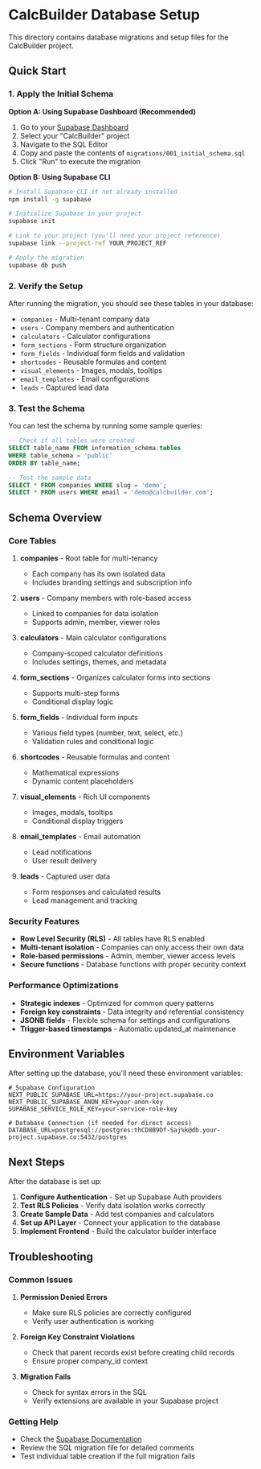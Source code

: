 # CalcBuilder Database Setup

This directory contains database migrations and setup files for the CalcBuilder project.

## Quick Start

### 1. Apply the Initial Schema

**Option A: Using Supabase Dashboard (Recommended)**
1. Go to your [Supabase Dashboard](https://app.supabase.com)
2. Select your "CalcBuilder" project
3. Navigate to the SQL Editor
4. Copy and paste the contents of `migrations/001_initial_schema.sql`
5. Click "Run" to execute the migration

**Option B: Using Supabase CLI**
```bash
# Install Supabase CLI if not already installed
npm install -g supabase

# Initialize Supabase in your project
supabase init

# Link to your project (you'll need your project reference)
supabase link --project-ref YOUR_PROJECT_REF

# Apply the migration
supabase db push
```

### 2. Verify the Setup

After running the migration, you should see these tables in your database:
- `companies` - Multi-tenant company data
- `users` - Company members and authentication
- `calculators` - Calculator configurations
- `form_sections` - Form structure organization
- `form_fields` - Individual form fields and validation
- `shortcodes` - Reusable formulas and content
- `visual_elements` - Images, modals, tooltips
- `email_templates` - Email configurations
- `leads` - Captured lead data

### 3. Test the Schema

You can test the schema by running some sample queries:

```sql
-- Check if all tables were created
SELECT table_name FROM information_schema.tables 
WHERE table_schema = 'public' 
ORDER BY table_name;

-- Test the sample data
SELECT * FROM companies WHERE slug = 'demo';
SELECT * FROM users WHERE email = 'demo@calcbuilder.com';
```

## Schema Overview

### Core Tables

1. **companies** - Root table for multi-tenancy
   - Each company has its own isolated data
   - Includes branding settings and subscription info

2. **users** - Company members with role-based access
   - Linked to companies for data isolation
   - Supports admin, member, viewer roles

3. **calculators** - Main calculator configurations
   - Company-scoped calculator definitions
   - Includes settings, themes, and metadata

4. **form_sections** - Organizes calculator forms into sections
   - Supports multi-step forms
   - Conditional display logic

5. **form_fields** - Individual form inputs
   - Various field types (number, text, select, etc.)
   - Validation rules and conditional logic

6. **shortcodes** - Reusable formulas and content
   - Mathematical expressions
   - Dynamic content placeholders

7. **visual_elements** - Rich UI components
   - Images, modals, tooltips
   - Conditional display triggers

8. **email_templates** - Email automation
   - Lead notifications
   - User result delivery

9. **leads** - Captured user data
   - Form responses and calculated results
   - Lead management and tracking

### Security Features

- **Row Level Security (RLS)** - All tables have RLS enabled
- **Multi-tenant isolation** - Companies can only access their own data
- **Role-based permissions** - Admin, member, viewer access levels
- **Secure functions** - Database functions with proper security context

### Performance Optimizations

- **Strategic indexes** - Optimized for common query patterns
- **Foreign key constraints** - Data integrity and referential consistency
- **JSONB fields** - Flexible schema for settings and configurations
- **Trigger-based timestamps** - Automatic updated_at maintenance

## Environment Variables

After setting up the database, you'll need these environment variables:

```env
# Supabase Configuration
NEXT_PUBLIC_SUPABASE_URL=https://your-project.supabase.co
NEXT_PUBLIC_SUPABASE_ANON_KEY=your-anon-key
SUPABASE_SERVICE_ROLE_KEY=your-service-role-key

# Database Connection (if needed for direct access)
DATABASE_URL=postgresql://postgres:thCD8B9Df-Saj%k@db.your-project.supabase.co:5432/postgres
```

## Next Steps

After the database is set up:

1. **Configure Authentication** - Set up Supabase Auth providers
2. **Test RLS Policies** - Verify data isolation works correctly
3. **Create Sample Data** - Add test companies and calculators
4. **Set up API Layer** - Connect your application to the database
5. **Implement Frontend** - Build the calculator builder interface

## Troubleshooting

### Common Issues

1. **Permission Denied Errors**
   - Make sure RLS policies are correctly configured
   - Verify user authentication is working

2. **Foreign Key Constraint Violations**
   - Check that parent records exist before creating child records
   - Ensure proper company_id context

3. **Migration Fails**
   - Check for syntax errors in the SQL
   - Verify extensions are available in your Supabase project

### Getting Help

- Check the [Supabase Documentation](https://supabase.com/docs)
- Review the SQL migration file for detailed comments
- Test individual table creation if the full migration fails
